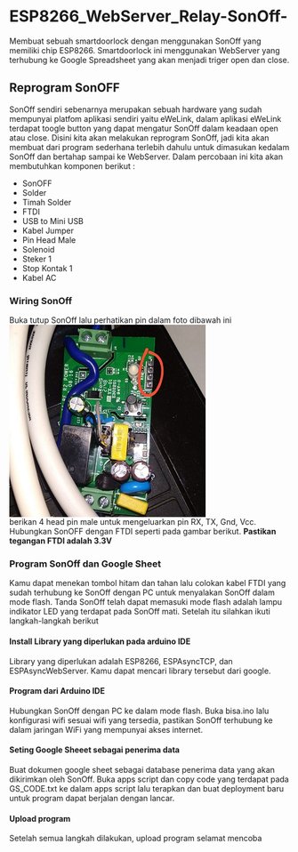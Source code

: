 # ESP8266_WebServer_Relay-SonOff-
Membuat sebuah smartdoorlock dengan menggunakan SonOff yang memiliki chip ESP8266. Smartdoorlock ini menggunakan WebServer yang terhubung ke Google Spreadsheet yang akan menjadi triger open dan close.
## Reprogram SonOFF
SonOff sendiri sebenarnya merupakan sebuah hardware yang sudah mempunyai platfom aplikasi sendiri yaitu eWeLink, dalam aplikasi eWeLink terdapat toogle button yang dapat mengatur SonOff dalam keadaan open atau close. Disini kita akan melakukan reprogram SonOff, jadi kita akan membuat dari program sederhana terlebih dahulu untuk dimasukan kedalam SonOff dan bertahap sampai ke WebServer. Dalam percobaan ini kita akan membutuhkan komponen berikut :
- SonOFF
- Solder
- Timah Solder
- FTDI
- USB to Mini USB
- Kabel Jumper
- Pin Head Male
- Solenoid
- Steker 1 
- Stop Kontak 1
- Kabel AC
### Wiring SonOff
Buka tutup SonOff lalu perhatikan pin dalam foto dibawah ini <br>
<img align="center" width="353" height="346" src="https://github.com/RafiMM0609/ESP8266_WebServer_Relay-SonOff-/blob/main/Pictures/SonOFF.jpeg?raw=true"><br>
berikan 4 head pin male untuk mengeluarkan pin RX, TX, Gnd, Vcc. Hubungkan SonOFF dengan FTDI seperti pada gambar berikut. **Pastikan tegangan FTDI adalah 3.3V**
### Program SonOff dan Google Sheet
Kamu dapat menekan tombol hitam dan tahan lalu colokan kabel FTDI yang sudah terhubung ke SonOff dengan PC untuk menyalakan SonOff dalam mode flash. Tanda SonOff telah dapat memasuki mode flash adalah lampu indikator LED yang terdapat pada SonOff mati. Setelah itu silahkan ikuti langkah-langkah berikut
#### Install Library yang diperlukan pada arduino IDE
Library yang diperlukan adalah ESP8266, ESPAsyncTCP, dan ESPAsyncWebServer. Kamu dapat mencari library tersebut dari google.
#### Program dari Arduino IDE
Hubungkan SonOff dengan PC ke dalam mode flash. Buka bisa.ino lalu konfigurasi wifi sesuai wifi yang tersedia, pastikan SonOff terhubung ke dalam jaringan WiFi yang mempunyai akses internet.
#### Seting Google Sheeet sebagai penerima data
Buat dokumen google sheet sebagai database penerima data yang akan dikirimkan oleh SonOff. Buka apps script dan copy code yang terdapat pada GS_CODE.txt ke dalam apps script lalu terapkan dan buat deployment baru untuk program dapat berjalan dengan lancar.
#### Upload program
Setelah semua langkah dilakukan, upload program
selamat mencoba
